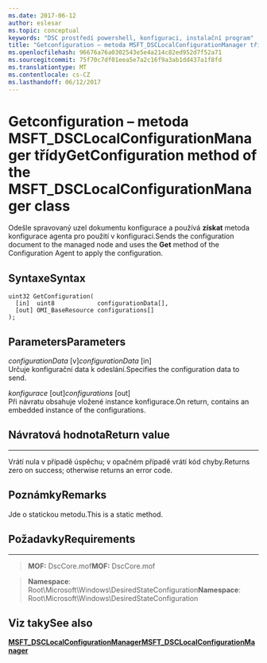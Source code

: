 ```yaml
---
ms.date: 2017-06-12
author: eslesar
ms.topic: conceptual
keywords: "DSC prostředí powershell, konfiguraci, instalační program"
title: "Getconfiguration – metoda MSFT_DSCLocalConfigurationManager třídy"
ms.openlocfilehash: 96676a76a0302543e5e4a214c82ed952d7f52a71
ms.sourcegitcommit: 75f70c7df01eea5e7a2c16f9a3ab1dd437a1f8fd
ms.translationtype: MT
ms.contentlocale: cs-CZ
ms.lasthandoff: 06/12/2017
---
```

# <a name="getconfiguration-method-of-the-msftdsclocalconfigurationmanager-class"></a><span data-ttu-id="33acc-103">Getconfiguration – metoda MSFT_DSCLocalConfigurationManager třídy</span><span class="sxs-lookup"><span data-stu-id="33acc-103">GetConfiguration method of the MSFT_DSCLocalConfigurationManager class</span></span>

<span data-ttu-id="33acc-104">Odešle spravovaný uzel dokumentu konfigurace a používá **získat** metoda konfigurace agenta pro použití v konfiguraci.</span><span class="sxs-lookup"><span data-stu-id="33acc-104">Sends the configuration document to the managed node and uses the **Get** method of the Configuration Agent to apply the configuration.</span></span>

<a name="syntax"></a><span data-ttu-id="33acc-105">Syntaxe</span><span class="sxs-lookup"><span data-stu-id="33acc-105">Syntax</span></span>
------

```mof
uint32 GetConfiguration(
  [in]  uint8            configurationData[],
  [out] OMI_BaseResource configurations[]
);
```

<a name="parameters"></a><span data-ttu-id="33acc-106">Parameters</span><span class="sxs-lookup"><span data-stu-id="33acc-106">Parameters</span></span>
----------

<span data-ttu-id="33acc-107">*configurationData* \[v\]</span><span class="sxs-lookup"><span data-stu-id="33acc-107">*configurationData* \[in\]</span></span>  
<span data-ttu-id="33acc-108">Určuje konfigurační data k odeslání.</span><span class="sxs-lookup"><span data-stu-id="33acc-108">Specifies the configuration data to send.</span></span>

<span data-ttu-id="33acc-109">*konfigurace* \[out\]</span><span class="sxs-lookup"><span data-stu-id="33acc-109">*configurations* \[out\]</span></span>  
<span data-ttu-id="33acc-110">Při návratu obsahuje vložené instance konfigurace.</span><span class="sxs-lookup"><span data-stu-id="33acc-110">On return, contains an embedded instance of the configurations.</span></span>

## <a name="return-value"></a><span data-ttu-id="33acc-111">Návratová hodnota</span><span class="sxs-lookup"><span data-stu-id="33acc-111">Return value</span></span>
------------

<span data-ttu-id="33acc-112">Vrátí nula v případě úspěchu; v opačném případě vrátí kód chyby.</span><span class="sxs-lookup"><span data-stu-id="33acc-112">Returns zero on success; otherwise returns an error code.</span></span>

## <a name="remarks"></a><span data-ttu-id="33acc-113">Poznámky</span><span class="sxs-lookup"><span data-stu-id="33acc-113">Remarks</span></span>

<span data-ttu-id="33acc-114">Jde o statickou metodu.</span><span class="sxs-lookup"><span data-stu-id="33acc-114">This is a static method.</span></span>

## <a name="requirements"></a><span data-ttu-id="33acc-115">Požadavky</span><span class="sxs-lookup"><span data-stu-id="33acc-115">Requirements</span></span>
------------
><span data-ttu-id="33acc-116">**MOF:** DscCore.mof</span><span class="sxs-lookup"><span data-stu-id="33acc-116">**MOF:** DscCore.mof</span></span>

><span data-ttu-id="33acc-117">**Namespace**: Root\Microsoft\Windows\DesiredStateConfiguration</span><span class="sxs-lookup"><span data-stu-id="33acc-117">**Namespace**: Root\Microsoft\Windows\DesiredStateConfiguration</span></span>


## <a name="see-also"></a><span data-ttu-id="33acc-118">Viz taky</span><span class="sxs-lookup"><span data-stu-id="33acc-118">See also</span></span>


[<span data-ttu-id="33acc-119">**MSFT_DSCLocalConfigurationManager**</span><span class="sxs-lookup"><span data-stu-id="33acc-119">**MSFT_DSCLocalConfigurationManager**</span></span>](msft-dsclocalconfigurationmanager.md)
 

 



